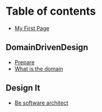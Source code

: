 # Table of contents

* [My First Page](README.md)

## DomainDrivenDesign

* [Prepare](domaindrivendesign/prepare.md)
* [What is the domain](domaindrivendesign/what-is-the-domain.md)

## Design It

* [Be software architect](design-it/be-software-architect.md)
